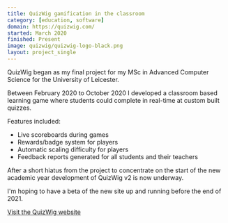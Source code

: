 ```yaml
---
title: QuizWig gamification in the classroom
category: [education, software]
domain: https://quizwig.com/
started: March 2020
finished: Present
image: quizwig/quizwig-logo-black.png
layout: project_single
---
```

QuizWig began as my final project for my MSc in Advanced Computer Science for the University of Leicester.

Between February 2020 to October 2020 I developed a classroom based learning game where students could complete in real-time
at custom built quizzes.

Features included:

- Live scoreboards during games
- Rewards/badge system for players
- Automatic scaling difficulty for players
- Feedback reports generated for all students and their teachers

After a short hiatus from the project to concentrate on the start of the new academic year development of QuizWig v2 is now
underway.

I'm hoping to have a beta of the new site up and running before the end of 2021.

[Visit the QuizWig website](https://quizwig.com/)